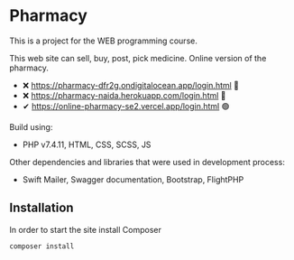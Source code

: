 # Pharmacy

This is a project for the WEB programming course.

This web site can sell, buy, post, pick medicine.
Online version of the pharmacy.
- ❌  https://pharmacy-dfr2g.ondigitalocean.app/login.html 🔴
- ❌  https://pharmacy-naida.herokuapp.com/login.html 🔴
- ✔   https://online-pharmacy-se2.vercel.app/login.html 🟢

Build using:
- PHP v7.4.11, HTML, CSS, SCSS, JS

Other dependencies and libraries that were used in development process:
- Swift Mailer, Swagger documentation, Bootstrap, FlightPHP

## Installation
In order to start the site install Composer
```bash
composer install
```
